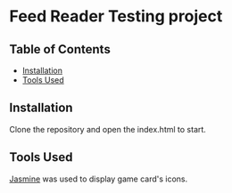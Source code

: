 # Feed Reader Testing project

## Table of Contents

* [Installation](#installation)
* [Tools Used](#tools-used)

## Installation

Clone the repository and open the index.html to start.

## Tools Used

[Jasmine](https://jasmine.github.io/) was used to display game card's icons.
